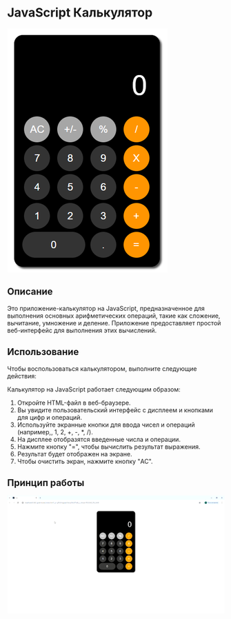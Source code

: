 # JavaScript Калькулятор


![Calculator Screenshot](screenshot.png)

## Описание
Это приложение-калькулятор на JavaScript, предназначенное для выполнения основных арифметических операций, такие как сложение, вычитание, умножение и деление. Приложение предоставляет простой веб-интерфейс для выполнения этих вычислений.
## Использование
Чтобы воспользоваться калькулятором, выполните следующие действия:

Калькулятор на JavaScript работает следующим образом:
1. Откройте HTML-файл в веб-браузере.
2. Вы увидите пользовательский интерфейс с дисплеем и кнопками для цифр и операций.
3. Используйте экранные кнопки для ввода чисел и операций (например,, 1, 2, +, -, *, /).
4. На дисплее отобразятся введенные числа и операции.
5. Нажмите кнопку "=", чтобы вычислить результат выражения.
6. Результат будет отображен на экране.
7. Чтобы очистить экран, нажмите кнопку "AC".

## Принцип работы
![Calculator GIF](calc.gif)